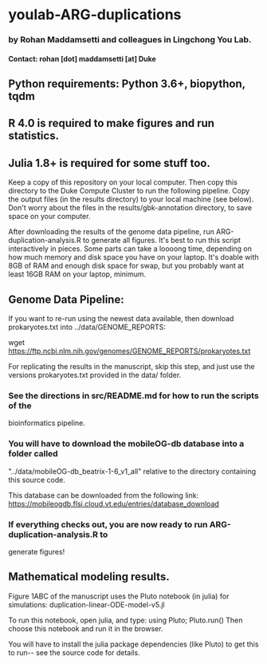 # youlab-ARG-duplications 
### by Rohan Maddamsetti and colleagues in Lingchong You Lab.
#### Contact: rohan [dot] maddamsetti [at] Duke

## Python requirements: Python 3.6+, biopython, tqdm 
## R 4.0 is required to make figures and run statistics.
## Julia 1.8+ is required for some stuff too.

Keep a copy of this repository on your local computer.
Then copy this directory to the Duke Compute Cluster to run the following pipeline.
Copy the output files (in the results directory) to your local machine (see below).
Don't worry about the files in the results/gbk-annotation directory, to save space on your
computer.

After downloading the results of the genome data pipeline, run ARG-duplication-analysis.R
to generate all figures. It's best to run this script interactively in pieces.
Some parts can take a loooong time, depending on how much memory and disk space you
have on your laptop. It's doable with 8GB of RAM and enough disk space for swap, but
you probably want at least 16GB RAM on your laptop, minimum.

## Genome Data Pipeline:

If you want to re-run using the newest data available, then
download prokaryotes.txt into ../data/GENOME_REPORTS:

wget https://ftp.ncbi.nlm.nih.gov/genomes/GENOME_REPORTS/prokaryotes.txt

For replicating the results in the manuscript, skip this step, and just use the versions
prokaryotes.txt provided in the data/ folder.

### See the directions in src/README.md for how to run the scripts of the
bioinformatics pipeline.

### You will have to download the mobileOG-db database into a folder called
"../data/mobileOG-db_beatrix-1-6_v1_all" relative to the directory containing this source code.

This database can be downloaded from the following link:
https://mobileogdb.flsi.cloud.vt.edu/entries/database_download  


### If everything checks out, you are now ready to run ARG-duplication-analysis.R to
generate figures!

## Mathematical modeling results.

Figure 1ABC of the manuscript uses the Pluto notebook (in julia) for simulations:
duplication-linear-ODE-model-v5.jl

To run this notebook, open julia, and type:
using Pluto; Pluto.run()
Then choose this notebook and run it in the browser.

You will have to install the julia package dependencies (like Pluto) to get this to run--
see the source code for details.

